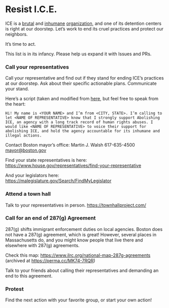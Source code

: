 # Resist I.C.E.
ICE is a [brutal](https://www.bostonmagazine.com/news/2019/07/02/ayanna-pressley-migrant-detention-centers-texas/) and [inhumane](https://www.theatlantic.com/politics/archive/2019/07/border-patrols-oversight-sick-migrant-children/593224/) [organization](https://www.aclu.org/press-releases/aclu-obtains-documents-showing-widespread-abuse-child-immigrants-us-custody), and one of its detention centers is right at our doorstep. Let’s work to end its cruel practices and protect our neighbors.

It’s time to act.

This list is in its infancy. Please help us expand it with Issues and PRs.

### Call your representatives
Call your representative and find out if they stand for ending ICE’s practices at our doorstep. Ask about their specific actionable plans. Communicate your stand.

Here’s a script (taken and modified from [here](https://breakice.org/), but feel free to speak from the heart:

```Hi! My name is <YOUR NAME> and I’m from <CITY, STATE>. I’m calling to let <NAME OF REPRESENTATIVE> know that I strongly support Abolishing ICE, an agency with a long track record of human rights abuses. I would like <NAME OF REPRESENTATIVE> to voice their support for abolishing ICE, and hold the agency accountable for its inhumane and illegal actions.```

Contact Boston mayor’s office:
Martin J. Walsh
617-635-4500 
mayor@boston.gov


Find your state representatives is here:
https://www.house.gov/representatives/find-your-representative

And your legislators here:
https://malegislature.gov/Search/FindMyLegislator

### Attend a town hall
Talk to your representatives in person.
https://townhallproject.com/ 

### Call for an end of 287(g) Agreement
287(g) shifts immigrant enforcement duties on local agencies. 
Boston does not have a 287(g) agreement, which is great! However, several places in Massachusetts do, and you might know people that live there and elsewhere with 287(g) agreements.

Check this map: https://www.ilrc.org/national-map-287g-agreements (archived at https://perma.cc/MK74-7RQR)

Talk to your friends about calling their representatives and demanding an end to this agreement.

### Protest
Find the next action with your favorite group, or start your own action!



